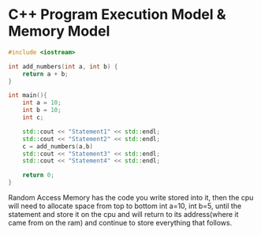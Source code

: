 # C++ Program Execution Model & Memory Model

```cpp
#include <iostream>

int add_numbers(int a, int b) {
    return a + b;
}

int main(){
    int a = 10;
    int b = 10;
    int c;

    std::cout << "Statement1" << std::endl;
    std::cout << "Statement2" << std::endl;
    c = add_numbers(a,b)
    std::cout << "Statement3" << std::endl;
    std::cout << "Statement4" << std::endl;

    return 0;
}

```
Random Access Memory has the code you write stored into it, then the cpu will need to allocate space from top to bottom int a=10, int b=5, until the statement and store it on the cpu and will return to its address(where it came from on the ram) and continue to store everything that follows.